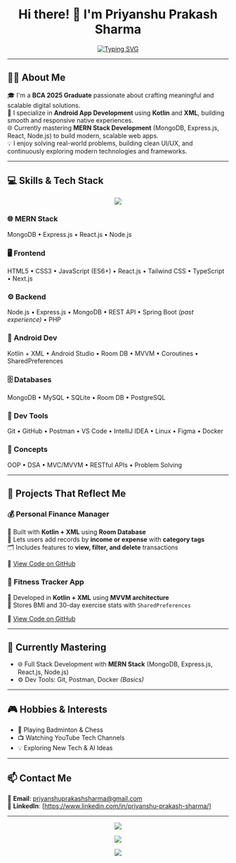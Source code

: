 <h1 align="center">Hi there! 👋 I'm Priyanshu Prakash Sharma</h1>
<p align="center">
  <a href="https://git.io/typing-svg"><img src="https://readme-typing-svg.demolab.com?font=Fira+Code&size=25&pause=1000&center=true&width=600&lines=Mern+Stack+Developer;Android+App+Developer+(Kotlin+%26+XML);Tech+Enthusiast" alt="Typing SVG" /></a>
</p>

---

## 🙋‍♂️ About Me

🎓 I'm a **BCA 2025 Graduate** passionate about crafting meaningful and scalable digital solutions.  
📱 I specialize in **Android App Development** using **Kotlin** and **XML**, building smooth and responsive native experiences.  
🌐 Currently mastering **MERN Stack Development** (MongoDB, Express.js, React, Node.js) to build modern, scalable web apps.  
💡 I enjoy solving real-world problems, building clean UI/UX, and continuously exploring modern technologies and frameworks.

---

## 💻 Skills & Tech Stack

<p align="center">
  <img src="https://skillicons.dev/icons?i=java,kotlin,cs,python,cpp,php,html,css,js,react,nextjs,expressjs,mongodb,nodejs,ts,mysql,firebase,git,github,postman,vscode,ai,docker,linux,figma,kali,ps&perline=9" />
</p>



### 🌐 MERN Stack  
MongoDB • Express.js • React.js • Node.js

### 🖥️ Frontend  
HTML5 • CSS3 • JavaScript (ES6+) • React.js • Tailwind CSS • TypeScript • Next.js

### ⚙️ Backend  
Node.js • Express.js • MongoDB • REST API • Spring Boot *(past experience)* • PHP

### 📱 Android Dev  
Kotlin + XML • Android Studio • Room DB • MVVM • Coroutines • SharedPreferences

### 🗄️ Databases  
MongoDB • MySQL • SQLite • Room DB • PostgreSQL

### 🧰 Dev Tools  
Git • GitHub • Postman • VS Code • IntelliJ IDEA • Linux • Figma • Docker

### 🧠 Concepts  
OOP • DSA • MVC/MVVM • RESTful APIs • Problem Solving


---

## 🚀 Projects That Reflect Me

### 💰 Personal Finance Manager

📱 Built with **Kotlin + XML** using **Room Database**  
💸 Lets users add records by **income or expense** with **category tags**  
🗂️ Includes features to **view, filter, and delete** transactions

🔗 [View Code on GitHub](https://github.com/Priyanshu-Prakash-Sharma/Personal-Finance-Manager)


### 📱 Fitness Tracker App

📱 Developed in **Kotlin + XML** using **MVVM architecture**  
💾 Stores BMI and 30-day exercise stats with `SharedPreferences`

🔗 [View Code on GitHub](https://github.com/Priyanshu-Prakash-Sharma/Fitness-App)

---

## 📘 Currently Mastering

- 🌐 Full Stack Development with **MERN Stack** (MongoDB, Express.js, React.js, Node.js)  
- ⚙️ Dev Tools: Git, Postman, Docker *(Basics)*

---

## 🎮 Hobbies & Interests

- 🏸 Playing Badminton & Chess  
- 📺 Watching YouTube Tech Channels  
- 💡 Exploring New Tech & AI Ideas

---

## 📫 Contact Me

📧 **Email**: priyanshuprakashsharma@gmail.com  
💼 **LinkedIn**:   [https://www.linkedin.com/in/priyanshu-prakash-sharma/]

---


<p align="center">
  <img src="https://github-readme-streak-stats.herokuapp.com/?user=Priyanshu-Prakash-Sharma&theme=tokyonight&hide_border=true" />
</p>

<p align="center">
  <img src="https://github-readme-stats.vercel.app/api/top-langs/?username=Priyanshu-Prakash-Sharma&layout=compact&theme=tokyonight&langs_count=8" />
</p>

<p align="center">
  <img src="https://github-readme-activity-graph.cyclic.app/graph?username=Priyanshu-Prakash-Sharma&bg_color=1a1b27&color=58a6ff&line=4c8eda&point=58a6ff&area=true&hide_border=true" />
</p>




